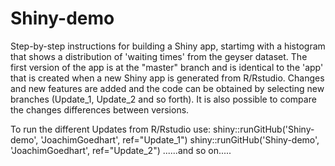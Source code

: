 # Shiny-demo

Step-by-step instructions for building a Shiny app, startimg with a histogram that shows a distribution of 'waiting times' from the geyser dataset. The first version of the app is at the "master" branch and is identical to the 'app' that is created when a new Shiny app is generated from R/Rstudio.
Changes and new features are added and the code can be obtained by selecting new branches (Update_1, Update_2 and so forth).
It is also possible to compare the changes differences between versions.

To run the different Updates from R/Rstudio use:
shiny::runGitHub('Shiny-demo', 'JoachimGoedhart', ref="Update_1")
shiny::runGitHub('Shiny-demo', 'JoachimGoedhart', ref="Update_2")
......and so on.....
